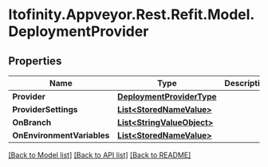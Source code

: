 # Itofinity.Appveyor.Rest.Refit.Model.DeploymentProvider
## Properties

Name | Type | Description | Notes
------------ | ------------- | ------------- | -------------
**Provider** | [**DeploymentProviderType**](DeploymentProviderType.md) |  | 
**ProviderSettings** | [**List&lt;StoredNameValue&gt;**](StoredNameValue.md) |  | [optional] 
**OnBranch** | [**List&lt;StringValueObject&gt;**](StringValueObject.md) |  | [optional] 
**OnEnvironmentVariables** | [**List&lt;StoredNameValue&gt;**](StoredNameValue.md) |  | [optional] 

[[Back to Model list]](../README.md#documentation-for-models) [[Back to API list]](../README.md#documentation-for-api-endpoints) [[Back to README]](../README.md)

